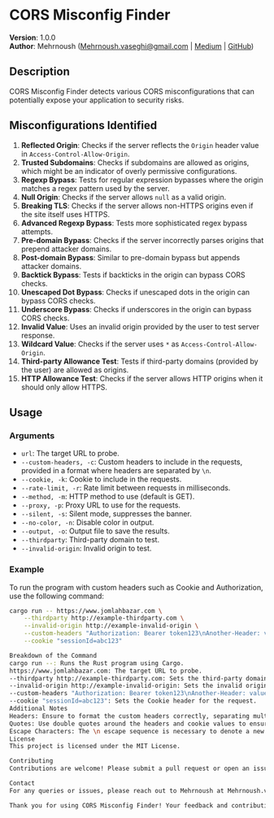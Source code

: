 # CORS Misconfig Finder

**Version**: 1.0.0  
**Author**: Mehrnoush ([Mehrnoush.vaseghi@gmail.com](mailto:Mehrnoush.vaseghi@gmail.com) | [Medium](https://medium.com/@Mehrnoush) | [GitHub](https://github.com/Mehrn0ush))

## Description
CORS Misconfig Finder detects various CORS misconfigurations that can potentially expose your application to security risks.

## Misconfigurations Identified
1. **Reflected Origin**: Checks if the server reflects the `Origin` header value in `Access-Control-Allow-Origin`.
2. **Trusted Subdomains**: Checks if subdomains are allowed as origins, which might be an indicator of overly permissive configurations.
3. **Regexp Bypass**: Tests for regular expression bypasses where the origin matches a regex pattern used by the server.
4. **Null Origin**: Checks if the server allows `null` as a valid origin.
5. **Breaking TLS**: Checks if the server allows non-HTTPS origins even if the site itself uses HTTPS.
6. **Advanced Regexp Bypass**: Tests more sophisticated regex bypass attempts.
7. **Pre-domain Bypass**: Checks if the server incorrectly parses origins that prepend attacker domains.
8. **Post-domain Bypass**: Similar to pre-domain bypass but appends attacker domains.
9. **Backtick Bypass**: Tests if backticks in the origin can bypass CORS checks.
10. **Unescaped Dot Bypass**: Checks if unescaped dots in the origin can bypass CORS checks.
11. **Underscore Bypass**: Checks if underscores in the origin can bypass CORS checks.
12. **Invalid Value**: Uses an invalid origin provided by the user to test server response.
13. **Wildcard Value**: Checks if the server uses `*` as `Access-Control-Allow-Origin`.
14. **Third-party Allowance Test**: Tests if third-party domains (provided by the user) are allowed as origins.
15. **HTTP Allowance Test**: Checks if the server allows HTTP origins when it should only allow HTTPS.

## Usage

### Arguments
- `url`: The target URL to probe.
- `--custom-headers, -c`: Custom headers to include in the requests, provided in a format where headers are separated by `\n`.
- `--cookie, -k`: Cookie to include in the requests.
- `--rate-limit, -r`: Rate limit between requests in milliseconds.
- `--method, -m`: HTTP method to use (default is GET).
- `--proxy, -p`: Proxy URL to use for the requests.
- `--silent, -s`: Silent mode, suppresses the banner.
- `--no-color, -n`: Disable color in output.
- `--output, -o`: Output file to save the results.
- `--thirdparty`: Third-party domain to test.
- `--invalid-origin`: Invalid origin to test.

### Example 
To run the program with custom headers such as Cookie and Authorization, use the following command:

```sh
cargo run -- https://www.jomlahbazar.com \
    --thirdparty http://example-thirdparty.com \
    --invalid-origin http://example-invalid-origin \
    --custom-headers "Authorization: Bearer token123\nAnother-Header: value" \
    --cookie "sessionId=abc123"

Breakdown of the Command
cargo run --: Runs the Rust program using Cargo.
https://www.jomlahbazar.com: The target URL to probe.
--thirdparty http://example-thirdparty.com: Sets the third-party domain to test.
--invalid-origin http://example-invalid-origin: Sets the invalid origin to test.
--custom-headers "Authorization: Bearer token123\nAnother-Header: value": Adds custom headers to the request. Note the \n is used to separate multiple headers.
--cookie "sessionId=abc123": Sets the Cookie header for the request.
Additional Notes
Headers: Ensure to format the custom headers correctly, separating multiple headers with \n.
Quotes: Use double quotes around the headers and cookie values to ensure they are interpreted correctly by the command line.
Escape Characters: The \n escape sequence is necessary to denote a new line within a command-line argument, allowing you to specify multiple headers.
License
This project is licensed under the MIT License.

Contributing
Contributions are welcome! Please submit a pull request or open an issue to discuss any changes.

Contact
For any queries or issues, please reach out to Mehrnoush at Mehrnoush.vaseghi@gmail.com.

Thank you for using CORS Misconfig Finder! Your feedback and contributions are highly appreciated.